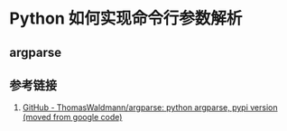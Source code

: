 # Python 如何实现命令行参数解析

## argparse

## 参考链接

1. [GitHub - ThomasWaldmann/argparse: python argparse, pypi version (moved from google code)](https://github.com/ThomasWaldmann/argparse/)